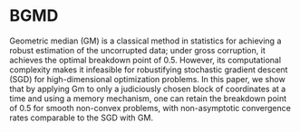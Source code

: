 # BGMD
Geometric median (GM) is a classical method in statistics for achieving a robust estimation
of the uncorrupted data; under gross corruption, it achieves the optimal breakdown point of
0.5. However, its computational complexity makes it infeasible for robustifying stochastic
gradient descent (SGD) for high-dimensional optimization problems. In this paper, we show
that by applying Gm to only a judiciously chosen block of coordinates at a time and using
a memory mechanism, one can retain the breakdown point of 0.5 for smooth non-convex
problems, with non-asymptotic convergence rates comparable to the SGD with GM.
